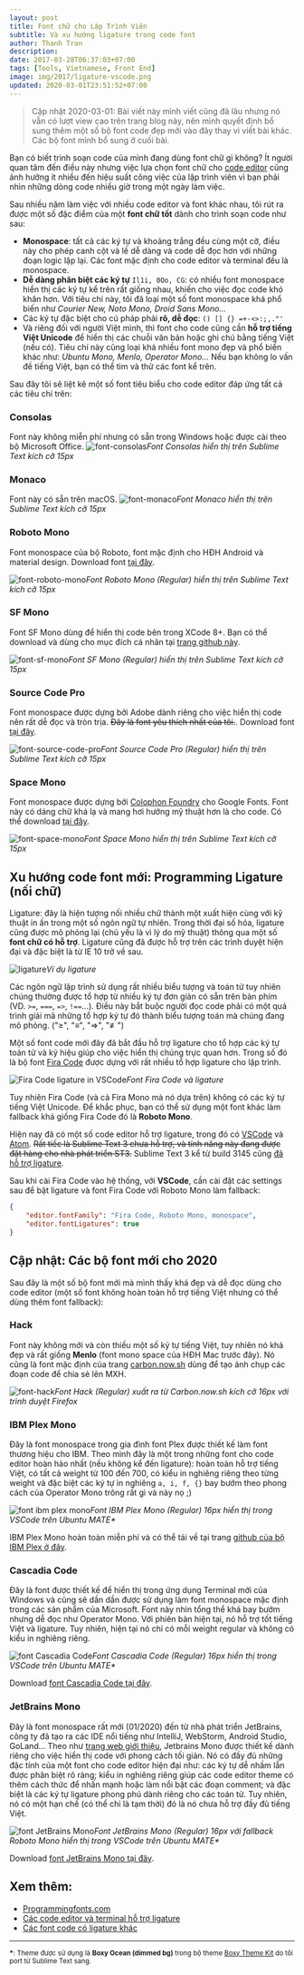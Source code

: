 ```yaml
---
layout: post
title: Font chữ cho Lập Trình Viên
subtitle: Và xu hướng ligature trong code font
author: Thanh Tran
description:
date: 2017-03-28T06:37:03+07:00
tags: [Tools, Vietnamese, Front End]
image: img/2017/ligature-vscode.png
updated: 2020-03-01T23:51:52+07:00
---
```


> Cập nhật 2020-03-01: Bài viết này mình viết cũng đã lâu nhưng nó vẫn có lượt view cao trên trang blog này, nên mình quyết định bổ sung thêm một số bộ font code đẹp mới vào đây thay vì viết bài khác. Các bộ font mình bổ sung ở cuối bài.

Bạn có biết trình soạn code của mình đang dùng font chữ gì không? Ít người quan tâm đến điều này nhưng việc lựa chọn font chữ cho [code editor](https://en.wikipedia.org/wiki/Source_code_editor) cũng ảnh hưởng ít nhiều đến hiệu suất công việc của lập trình viên vì bạn phải nhìn những dòng code nhiều giờ trong một ngày làm việc.

Sau nhiều năm làm việc với nhiều code editor và font khác nhau, tôi rút ra được một số đặc điểm của một **font chữ tốt** dành cho trình soạn code như sau:

- **Monospace**: tất cả các ký tự và khoảng trắng đều cùng một cỡ, điều này cho phép canh cột và lề dễ dàng và code dễ đọc hơn với những đoạn logic lặp lại. Các font mặc định cho code editor và terminal đều là monospace.
- **Dễ dàng phân biệt các ký tự** `Il1i, 0Oo, CG`: có nhiều font monospace hiển thị các ký tự kể trên rất giống nhau, khiến cho việc đọc code khó khăn hơn. Với tiêu chí này, tôi đã loại một số font monospace khá phổ biến như _Courier New, Noto Mono, Droid Sans Mono..._
- Các ký tự đặc biệt cho cú pháp phải **rõ, dễ đọc**: `() [] {} =+-<>:;,."'`
- Và riêng đối với người Việt mình, thì font cho code cũng cần **hỗ trợ tiếng Việt Unicode** để hiển thị các chuỗi văn bản hoặc ghi chú bằng tiếng Việt (nếu có). Tiêu chí này cũng loại khá nhiều font mono đẹp và phổ biến khác như: _Ubuntu Mono, Menlo, Operator Mono..._ Nếu bạn không lo vấn đề tiếng Việt, bạn có thể tìm và thử các font kể trên.

Sau đây tôi sẽ liệt kê một số font tiêu biểu cho code editor đáp ứng tất cả các tiêu chí trên:

### Consolas
Font này không miễn phí nhưng có sẵn trong Windows hoặc được cài theo bộ Microsoft Office.
![font-consolas](/img/2017/font-consolas.png)_Font Consolas hiển thị trên Sublime Text kích cỡ 15px_

### Monaco
Font này có sẵn trên macOS.
![font-monaco](/img/2017/font-monaco.png)_Font Monaco hiển thị trên Sublime Text kích cỡ 15px_

### Roboto Mono
Font monospace của bộ Roboto, font mặc định cho HĐH Android và material design. Download font [tại đây](https://github.com/google/fonts/tree/master/apache/robotomono).

![font-roboto-mono](/img/2017/font-roboto-mono.png)_Font Roboto Mono (Regular) hiển thị trên Sublime Text kích cỡ 15px_

### SF Mono
Font SF Mono dùng để hiển thị code bên trong XCode 8+. Bạn có thể download và dùng cho mục đích cá nhân tại [trang github này](https://github.com/muhasturk/SFMono).

![font-sf-mono](/img/2017/font-sf-mono.png)_Font SF Mono (Regular) hiển thị trên Sublime Text kích cỡ 15px_

### Source Code Pro
Font monospace được dựng bởi Adobe dành riêng cho việc hiển thị code nên rất dễ đọc và tròn trịa. <del>Đây là font yêu thích nhất của tôi.</del>. Download font [tại đây](https://github.com/adobe-fonts/source-code-pro).

![font-source-code-pro](/img/2017/font-source-code-pro.png)_Font Source Code Pro (Regular) hiển thị trên Sublime Text kích cỡ 15px_

### Space Mono
Font monospace được dựng bởi [Colophon Foundry](https://medium.com/google-design/introducing-space-mono-a-new-monospaced-typeface-by-colophon-foundry-for-google-fonts-84367eac6dfb#.ck1mpvy6z) cho Google Fonts. Font này có dáng chữ khá lạ và mang hơi hướng mỹ thuật hơn là cho code. Có thể download [tại đây](https://github.com/googlefonts/spacemono).

![font-space-mono](/img/2017/font-space-mono.png)_Font Space Mono hiển thị trên Sublime Text kích cỡ 15px_

## Xu hướng code font mới: Programming Ligature (nối chữ)

Ligature: đây là hiện tượng nối nhiều chữ thành một xuất hiện cùng với kỹ thuật in ấn trong một số ngôn ngữ tự nhiên. Trong thời đại số hóa, ligature cũng được mô phỏng lại (chủ yếu là vì lý do mỹ thuật) thông qua một số **font chữ có hỗ trợ**. Ligature cũng đã được hỗ trợ trên các trình duyệt hiện đại và đặc biệt là từ IE 10 trở về sau.

![ligature](/img/2017/ligature-drawing.svg)_Ví dụ ligature_

Các ngôn ngữ lập trình sử dụng rất nhiều biểu tượng và toán tử tuy nhiên chúng thường được tổ hợp từ nhiều ký tự đơn giản có sẵn trên bàn phím (VD. `>=`, `===`, `=>`, `!==`...). Điều này bắt buộc người đọc code phải có một quá trình giải mã những tổ hợp ký tự đó thành biểu tượng toán mà chúng đang mô phỏng. ("≥", "≡", "⇒", "≢")

Một số font code mới đây đã bắt đầu hỗ trợ ligature cho tổ hợp các ký tự toán tử và ký hiệu giúp cho việc hiển thị chúng trực quan hơn. Trong số đó là bộ font [Fira Code](https://github.com/tonsky/FiraCode) được dựng với rất nhiều tổ hợp ligature cho lập trình.

![Fira Code ligature in VSCode](/img/2017/ligature-vscode.png)_Font Fira Code và ligature_

Tuy nhiên Fira Code (và cả Fira Mono mà nó dựa trên) không có các ký tự tiếng Việt Unicode. Để khắc phục, bạn có thể sử dụng một font khác làm fallback khá giống Fira Code đó là **Roboto Mono**.

Hiện nay đã có một số code editor hỗ trợ ligature, trong đó có [VSCode](https://code.visualstudio.com/) và [Atom](https://atom.io/). <del>Rất tiếc là Sublime Text 3 chưa hỗ trợ, và tính năng này đang được đặt hàng cho nhà phát triển ST3.</del> Sublime Text 3 kể từ build 3145 cũng [đã hỗ trợ ligature](https://news.ycombinator.com/item?id=15413543).

Sau khi cài Fira Code vào hệ thống, với **VSCode**, cần cài đặt các settings sau để bật ligature và font Fira Code với Roboto Mono làm fallback:

```json
{
    "editor.fontFamily": "Fira Code, Roboto Mono, monospace",
    "editor.fontLigatures": true
}
```

## Cập nhật: Các bộ font mới cho 2020

Sau đây là một số bộ font mới mà mình thấy khá đẹp và dễ đọc dùng cho code editor (một số font không hoàn toàn hỗ trợ tiếng Việt nhưng có thể dùng thêm font fallback):

### Hack

Font này không mới và còn thiếu một số ký tự tiếng Việt, tuy nhiên nó khá đẹp và rất giống **Menlo** (font mono space của HĐH Mac trước đây). Nó cũng là font mặc định của trang [carbon.now.sh](https://carbon.now.sh) dùng để tạo ảnh chụp các đoạn code để chia sẻ lên MXH.

![font-hack](/img/2020/font-hack.png)_Font Hack (Regular) xuất ra từ Carbon.now.sh kích cỡ 16px với trình duyệt Firefox_

### IBM Plex Mono

Đây là font monospace trong gia đình font Plex được thiết kế làm font thương hiệu cho IBM. Theo mình đây là một trong những font cho code editor hoàn hảo nhất (nếu không kể đến ligature): hoàn toàn hỗ trợ tiếng Việt, có tất cả weight từ 100 đến 700, có kiểu in nghiêng riêng theo từng weight và đặc biệt các ký tự in nghiêng `a, i, f, {}` bay bướm theo phong cách của Operator Mono trông rất gì và này nọ ;)

![font ibm plex mono](/img/2020/font-ibm-plex-mono.png)_Font IBM Plex Mono (Regular) 16px hiển thị trong VSCode trên Ubuntu MATE*_

IBM Plex Mono hoàn toàn miễn phí và có thể tải về tại trang [github của bộ IBM Plex ở đây](https://github.com/IBM/plex).

### Cascadia Code

Đây là font được thiết kế để hiển thị trong ứng dụng Terminal mới của Windows và cũng sẽ dần dần được sử dụng làm font monospace mặc định trong các sản phẩm của Microsoft. Font này nhìn tổng thể khá bay bướm nhưng dễ đọc như Operator Mono. Với phiên bản hiện tại, nó hỗ trợ tốt tiếng Việt và ligature. Tuy nhiên, hiện tại nó chỉ có mỗi weight regular và không có kiểu in nghiêng riêng.

![font Cascadia Code](/img/2020/font-cascadia-code.png)_Font Cascadia Code (Regular) 16px hiển thị trong VSCode trên Ubuntu MATE*_

Download [font Cascadia Code tại đây](https://github.com/microsoft/cascadia-code/releases).

### JetBrains Mono

Đây là font monospace rất mới (01/2020) đến từ nhà phát triển JetBrains, công ty đã tạo ra các IDE nổi tiếng như IntelliJ, WebStorm, Android Studio, GoLand... Theo như [trang web giới thiệu](https://www.jetbrains.com/lp/mono/), Jetbrains Mono được thiết kế dành riêng cho việc hiển thị code với phong cách tối giản. Nó có đầy đủ những đặc tính của một font cho code editor hiện đại như: các ký tự dễ nhầm lẫn được phân biệt rõ ràng; kiểu in nghiêng riêng giúp các code editor theme có thêm cách thức để nhấn mạnh hoặc làm nổi bật các đoạn comment; và đặc biệt là các ký tự ligature phong phú dành riêng cho các toán tử. Tuy nhiên, nó có một hạn chế (có thể chỉ là tạm thời) đó là nó chưa hỗ trợ đầy đủ tiếng Việt.

![font JetBrains Mono](/img/2020/font-jetbrains-mono.png)_Font JetBrains Mono (Regular) 16px với fallback Roboto Mono hiển thị trong VSCode trên Ubuntu MATE*_

Download [font JetBrains Mono tại đây](https://www.jetbrains.com/lp/mono/).

## Xem thêm:

- [Programmingfonts.com](http://app.programmingfonts.org/#firacode)
- [Các code editor và terminal hỗ trợ ligature](https://github.com/tonsky/FiraCode#editor-support)
- [Các font code có ligature khác](https://github.com/tonsky/FiraCode#alternatives)

---
<small><strong>*</strong>: Theme được sử dụng là **Boxy Ocean (dimmed bg)** trong bộ theme [Boxy Theme Kit](https://marketplace.visualstudio.com/items?itemName=trongthanh.theme-boxythemekit) do tôi port từ Sublime Text sang.</small>
